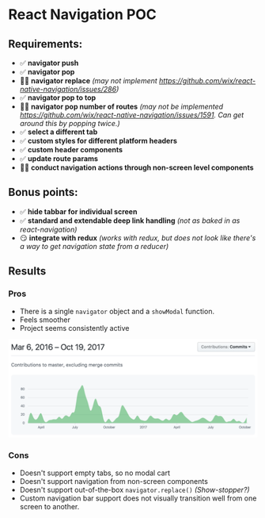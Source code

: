 # React Navigation POC

## Requirements:
 - ✅ **navigator push**
 - ✅ **navigator pop**
 - 👎🏼 **navigator replace** _(may not implement https://github.com/wix/react-native-navigation/issues/286)_
 - ✅ **navigator pop to top**
 - 👎🏼 **navigator pop number of routes** _(may not be implemented https://github.com/wix/react-native-navigation/issues/1591. Can get around this by popping twice.)_
 - ✅ **select a different tab**
 - ✅ **custom styles for different platform headers**
 - ✅ **custom header components**
 - ✅ **update route params**
 - 👎🏼 **conduct navigation actions through non-screen level components**

## Bonus points:
 - ✅ **hide tabbar for individual screen**
 - ✅ **standard and extendable deep link handling** _(not as baked in as react-navigation)_
 - 😏 **integrate with redux** _(works with redux, but does not look like there's a way to get navigation state from a reducer)_

 ## Results

 ### Pros
 - There is a single `navigator` object and a `showModal` function.
 - Feels smoother
 - Project seems consistently active

![react-native-navigation activity](activity.png)

 ### Cons
 - Doesn't support empty tabs, so no modal cart
 - Doesn't support navigation from non-screen components
 - Doesn't support out-of-the-box `navigator.replace()` _(Show-stopper?)_
 - Custom navigation bar support does not visually transition well from one screen to another.